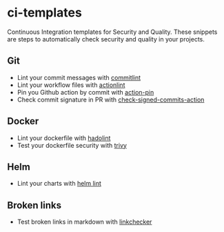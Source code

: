 # ci-templates

Continuous Integration templates for Security and Quality. These snippets are steps to automatically check security and quality in your projects.

## Git

- Lint your commit messages with [commitlint](./lint/commit-lint.yml)
- Lint your workflow files with [actionlint](./lint/action-lint.yml)
- Pin you Github action by commit with [action-pin](./lint/action-pin.yml)
- Check commit signature in PR with [check-signed-commits-action](./security/commit-sign.yml)

## Docker

- Lint your dockerfile with [hadolint](./lint/hadolint.yml)
- Test your dockerfile security with [trivy](./security/trivy.yml)

## Helm

- Lint your charts with [helm lint](./lint/helm-lint.yml)

## Broken links

- Test broken links in markdown with [linkchecker](./checker/linkchecker.yml)

